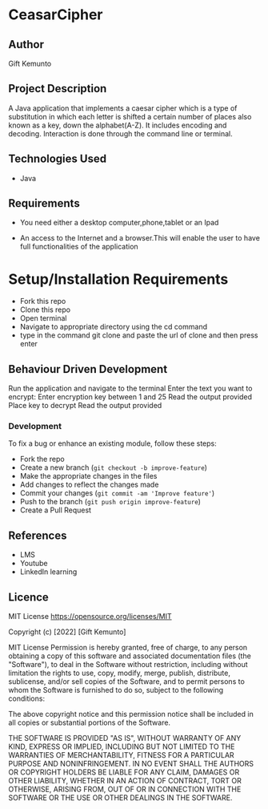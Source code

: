 # CeasarCipher

## Author
Gift Kemunto


## Project Description
A Java application that implements a caesar cipher which is a type of substitution in which each letter is shifted a certain number of places also known as a key, down the alphabet(A-Z). It includes encoding and decoding.
Interaction is done through the command line or terminal.

 ## Technologies Used
* Java
## Requirements

* You need either a desktop computer,phone,tablet or an Ipad

* An access to the Internet and a browser.This will enable the user to have full functionalities of the application

# Setup/Installation Requirements
* Fork this repo
* Clone this repo
* Open terminal
* Navigate to appropriate directory using the cd command
* type in the command git clone and paste the url of clone and then press enter

## Behaviour Driven Development
Run the application and navigate to the terminal
Enter the text you want to encrypt:
Enter encryption key between 1 and 25
Read the output provided
Place key to decrypt
Read the output provided

### Development

To fix a bug or enhance an existing module, follow these steps:

- Fork the repo
- Create a new branch (`git checkout -b improve-feature`)
- Make the appropriate changes in the files
- Add changes to reflect the changes made
- Commit your changes (`git commit -am 'Improve feature'`)
- Push to the branch (`git push origin improve-feature`)
- Create a Pull Request


## References
* LMS
* Youtube
* LinkedIn learning

## Licence

MIT License https://opensource.org/licenses/MIT

Copyright (c) [2022] [Gift Kemunto]

MIT License Permission is hereby granted, free of charge, to any person obtaining a copy of this software and associated documentation files (the "Software"), to deal in the Software without restriction, including without limitation the rights to use, copy, modify, merge, publish, distribute, sublicense, and/or sell copies of the Software, and to permit persons to whom the Software is furnished to do so, subject to the following conditions:

The above copyright notice and this permission notice shall be included in all copies or substantial portions of the Software.

THE SOFTWARE IS PROVIDED "AS IS", WITHOUT WARRANTY OF ANY KIND, EXPRESS OR IMPLIED, INCLUDING BUT NOT LIMITED TO THE WARRANTIES OF MERCHANTABILITY, FITNESS FOR A PARTICULAR PURPOSE AND NONINFRINGEMENT. IN NO EVENT SHALL THE AUTHORS OR COPYRIGHT HOLDERS BE LIABLE FOR ANY CLAIM, DAMAGES OR OTHER LIABILITY, WHETHER IN AN ACTION OF CONTRACT, TORT OR OTHERWISE, ARISING FROM, OUT OF OR IN CONNECTION WITH THE SOFTWARE OR THE USE OR OTHER DEALINGS IN THE SOFTWARE.